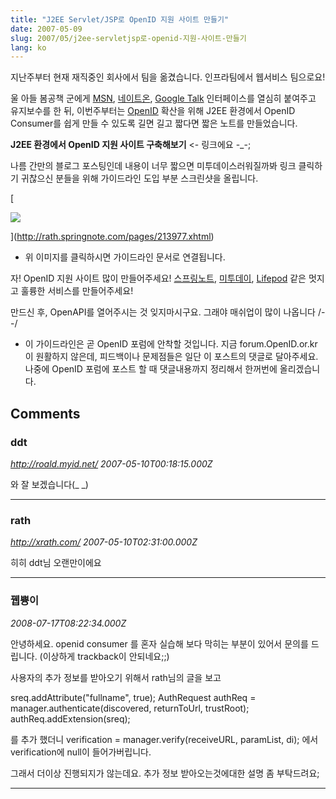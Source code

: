 ```yaml
---
title: "J2EE Servlet/JSP로 OpenID 지원 사이트 만들기"
date: 2007-05-09
slug: 2007/05/j2ee-servletjsp로-openid-지원-사이트-만들기
lang: ko
---
```


지난주부터 현재 재직중인 회사에서 팀을 옮겼습니다. 인프라팀에서 웹서비스 팀으로요!

울 아들 봄공책 군에게 [MSN](http://www.springnote.com/post/1143?page=1), [네이트온](http://www.springnote.com/post/2268?page=1), [Google Talk](http://www.springnote.com/post/2335?page=1) 인터페이스를 열심히 붙여주고 유지보수를 한 뒤,
이번주부터는 [OpenID](http://openid.net) 확산을 위해 J2EE 환경에서 OpenID Consumer를 쉽게 만들 수 있도록 길면 길고 짧다면 짧은 노트를 만들었습니다.

**J2EE 환경에서 OpenID 지원 사이트 구축해보기** <- 링크에요 -_-;

나름 간만의 블로그 포스팅인데 내용이 너무 짧으면 미투데이스러워질까봐 
링크 클릭하기 귀찮으신 분들을 위해 가이드라인 도입 부분 스크린샷을 올립니다.

[

![](/img/java_openid_consumer_guideline.jpg)

](http://rath.springnote.com/pages/213977.xhtml)
* 위 이미지를 클릭하시면 가이드라인 문서로 연결됩니다.

자! OpenID 지원 사이트 많이 만들어주세요! 
[스프링노트](http://www.springnote.com), [미투데이](http://me2day.net), [Lifepod](http://www.lifepod.co.kr) 같은 멋지고 훌륭한 서비스를 만들어주세요! 

만드신 후, OpenAPI를 열어주시는 것 잊지마시구요. 그래야 매쉬업이 많이 나옵니다 /--/

* 이 가이드라인은 곧 OpenID 포럼에 안착할 것입니다. 지금 forum.OpenID.or.kr 이 원활하지 않은데, 피드백이나 문제점들은 일단 이 포스트의 댓글로 달아주세요. 나중에 OpenID 포럼에 포스트 할 때 댓글내용까지 정리해서 한꺼번에 올리겠습니다.

## Comments

### ddt
*http://roald.myid.net/*
*2007-05-10T00:18:15.000Z*

와 잘 보겠습니다(_ _)

---

### rath
*http://xrath.com/*
*2007-05-10T02:31:00.000Z*

히히 ddt님 오랜만이에요

---

### 뀁쁑이
*2008-07-17T08:22:34.000Z*

안녕하세요.
openid consumer 를 혼자 실습해 보다 막히는 부분이 있어서 문의를 드립니다.
(이상하게 trackback이 안되네요;;)

사용자의 추가 정보를 받아오기 위해서 rath님의 글을 보고

sreq.addAttribute("fullname", true);
AuthRequest authReq = manager.authenticate(discovered, returnToUrl, trustRoot);
authReq.addExtension(sreq);

를 추가 했더니 
verification = manager.verify(receiveURL, paramList, di);
에서 verification에 null이 들어가버립니다.

그래서 더이상 진행되지가 않는데요. 추가 정보 받아오는것에대한 설명 좀 부탁드려요;

---

